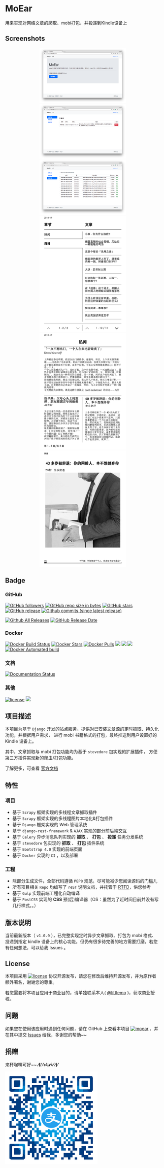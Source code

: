 # MoEar

用来实现对网络文章的爬取、mobi打包、并投递到Kindle设备上

## Screenshots

<p align="center">
<img alt="" src="https://github.com/littlemo/moear/blob/master/docs/source/intro/images/web/0-index.png" width=280><img alt="" src="https://github.com/littlemo/moear/blob/master/docs/source/intro/images/web/1-subscription.png" width=280><img alt="" src="https://github.com/littlemo/moear/blob/master/docs/source/intro/images/web/2-deliver-log.png" width=280>
<img alt="" src="https://github.com/littlemo/moear/blob/master/docs/source/intro/images/kindle/1-book-toc1.png" width=280><img alt="" src="https://github.com/littlemo/moear/blob/master/docs/source/intro/images/kindle/3-book-toc3.png" width=280><img alt="" src="https://github.com/littlemo/moear/blob/master/docs/source/intro/images/kindle/5-post1.png" width=280>
</p>

## Badge

### GitHub

[![GitHub followers](https://img.shields.io/github/followers/littlemo.svg?label=github%20follow)](https://github.com/littlemo)
[![GitHub repo size in bytes](https://img.shields.io/github/repo-size/littlemo/moear.svg)](https://github.com/littlemo/moear)
[![GitHub stars](https://img.shields.io/github/stars/littlemo/moear.svg?label=github%20stars)](https://github.com/littlemo/moear)
[![GitHub release](https://img.shields.io/github/release/littlemo/moear.svg)](https://github.com/littlemo/moear/releases)
[![Github commits (since latest release)](https://img.shields.io/github/commits-since/littlemo/moear/latest.svg)](https://github.com/littlemo/moear)

[![Github All Releases](https://img.shields.io/github/downloads/littlemo/moear/total.svg)](https://github.com/littlemo/moear/releases)
[![GitHub Release Date](https://img.shields.io/github/release-date/littlemo/moear.svg)](https://github.com/littlemo/moear/releases)

### Docker

[![Docker Build Status](https://img.shields.io/docker/build/littlemo/moear.svg)](https://hub.docker.com/r/littlemo/moear/) [![Docker Stars](https://img.shields.io/docker/stars/littlemo/moear.svg)](https://hub.docker.com/r/littlemo/moear/) [![Docker Pulls](https://img.shields.io/docker/pulls/littlemo/moear.svg)](https://hub.docker.com/r/littlemo/moear/) [![](https://images.microbadger.com/badges/image/littlemo/moear.svg)](https://microbadger.com/images/littlemo/moear) [![](https://images.microbadger.com/badges/commit/littlemo/moear.svg)](https://microbadger.com/images/littlemo/moear) [![](https://images.microbadger.com/badges/version/littlemo/moear.svg)](https://microbadger.com/images/littlemo/moear) [![Docker Automated build](https://img.shields.io/docker/automated/littlemo/moear.svg)](https://hub.docker.com/r/littlemo/moear/)

### 文档

[![Documentation Status](https://readthedocs.org/projects/moear/badge/?version=latest)](http://moear.readthedocs.io/zh_CN/latest/?badge=latest)

### 其他

[![license](https://img.shields.io/github/license/littlemo/moear.svg)](https://github.com/littlemo/moear)
[![](https://img.shields.io/badge/bitcoin-donate-green.svg)](https://keybase.io/littlemo)

## 项目描述

本项目为基于 `Django` 开发的站点服务，提供对已安装文章源的定时抓取、持久化功能，并根据用户需求，
进行 mobi 书籍格式的打包，最终推送到用户设置好的 Kindle 设备上。

其中，文章抓取与 mobi 打包功能均为基于 `stevedore` 包实现的扩展插件，
方便第三方插件实现新的爬虫/打包功能。

了解更多，可查看 [官方文档](http://moear.rtfd.io)

## 特性

### 项目

* 基于 `Scrapy` 框架实现的多线程文章抓取插件
* 基于 `Scrapy` 框架实现的多线程图片本地化&打包插件
* 基于 `Django` 框架实现的 Web 管理系统
* 基于 `django-rest-framework` & `AJAX` 实现的部分前后端交互
* 基于 `Celery` 异步消息队列实现的 **抓取** 、 **打包** 、 **投递** 任务分发系统
* 基于 `stevedore` 包实现的 **抓取** 、 **打包** 插件系统
* 基于 `Bootstrap 4.0` 实现的前端页面
* 基于 `Docker` 实现的 ``CI`` ，以及部署

### 工程

* 除部分生成文件，全部代码遵循 `PEP8` 规范，尽可能减少您阅读源码的门槛儿
* 所有项目相关 `Repo` 均编写了 `reST` 说明文档，并托管于 [RTFD](http://moear.rtfd.io/)，供您参考
* 基于 `Gulp` 实现前端工程化自动编译
* 基于 `PostCSS` 实现的 **CSS** 预(后)编译器（OS：虽然为了赶时间目前并没有写几行样式。。）

## 版本说明

当前最新版本（ `v1.0.0` ），已完整实现定时异步文章抓取、打包为 mobi 格式、投递到指定 kindle 设备上的核心功能。但仍有很多待完善的地方需要打磨，若您有任何想法，可以给我 Issues 。

## License

本项目采用 [![license](https://img.shields.io/github/license/littlemo/moear.svg)](https://github.com/littlemo/moear) 协议开源发布，请您在修改后维持开源发布，并为原作者额外署名，谢谢您的尊重。

若您需要将本项目应用于商业目的，请单独联系本人( [@littlemo](https://github.com/littlemo) )，获取商业授权。

## 问题

如果您在使用该应用时遇到任何问题，请在 GitHub 上查看本项目 [![moear](https://img.shields.io/badge/Repo-MoEar-brightgreen.svg)](https://github.com/littlemo/moear) ，并在其中提交 [Issues](https://github.com/littlemo/moear/issues) 给我，多谢您的帮助~~

## 捐赠

来杯咖啡可好~~ **⁄(⁄ ⁄•⁄ω⁄•⁄ ⁄)⁄**

![支付宝](https://github.com/littlemo/moear/blob/master/docs/source/intro/images/donate/alipay.png "来杯咖啡可好~")
